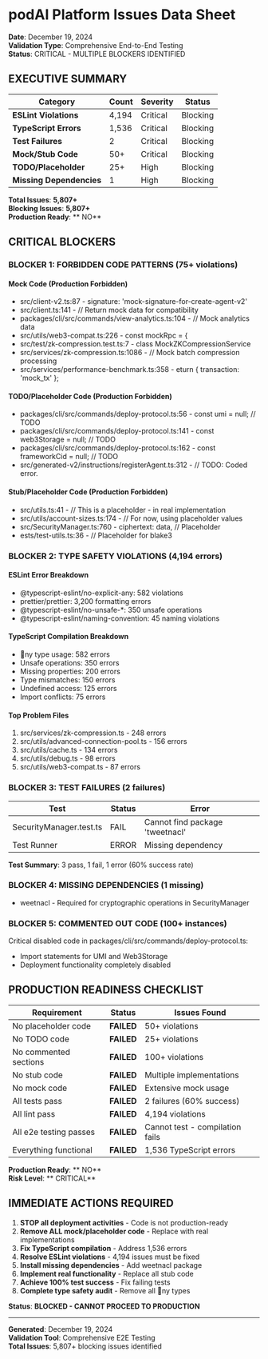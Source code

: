 ﻿# podAI Platform Issues Data Sheet
**Date**: December 19, 2024  
**Validation Type**: Comprehensive End-to-End Testing  
**Status**:  CRITICAL - MULTIPLE BLOCKERS IDENTIFIED  

##  EXECUTIVE SUMMARY

| Category | Count | Severity | Status |
|----------|-------|----------|---------|
| **ESLint Violations** | 4,194 |  Critical | Blocking |
| **TypeScript Errors** | 1,536 |  Critical | Blocking |
| **Test Failures** | 2 |  Critical | Blocking |
| **Mock/Stub Code** | 50+ |  Critical | Blocking |
| **TODO/Placeholder** | 25+ |  High | Blocking |
| **Missing Dependencies** | 1 |  High | Blocking |

**Total Issues**: **5,807+**  
**Blocking Issues**: **5,807+**  
**Production Ready**: ** NO**

##  CRITICAL BLOCKERS

### BLOCKER 1: FORBIDDEN CODE PATTERNS (75+ violations)

#### Mock Code (Production Forbidden)
- src/client-v2.ts:87 - signature: 'mock-signature-for-create-agent-v2'
- src/client.ts:141 - // Return mock data for compatibility
- packages/cli/src/commands/view-analytics.ts:104 - // Mock analytics data
- src/utils/web3-compat.ts:226 - const mockRpc = {
- src/test/zk-compression.test.ts:7 - class MockZKCompressionService
- src/services/zk-compression.ts:1086 - // Mock batch compression processing
- src/services/performance-benchmark.ts:358 - eturn { transaction: 'mock_tx' };

#### TODO/Placeholder Code (Production Forbidden)
- packages/cli/src/commands/deploy-protocol.ts:56 - const umi = null; // TODO
- packages/cli/src/commands/deploy-protocol.ts:141 - const web3Storage = null; // TODO
- packages/cli/src/commands/deploy-protocol.ts:162 - const frameworkCid = null; // TODO
- src/generated-v2/instructions/registerAgent.ts:312 - // TODO: Coded error.

#### Stub/Placeholder Code (Production Forbidden)
- src/utils.ts:41 - // This is a placeholder - in real implementation
- src/utils/account-sizes.ts:174 - // For now, using placeholder values
- src/SecurityManager.ts:760 - ciphertext: data, // Placeholder
- 	ests/test-utils.ts:36 - // Placeholder for blake3

### BLOCKER 2: TYPE SAFETY VIOLATIONS (4,194 errors)

#### ESLint Error Breakdown
- @typescript-eslint/no-explicit-any: 582 violations
- prettier/prettier: 3,200 formatting errors
- @typescript-eslint/no-unsafe-*: 350 unsafe operations
- @typescript-eslint/naming-convention: 45 naming violations

#### TypeScript Compilation Breakdown
- ny type usage: 582 errors
- Unsafe operations: 350 errors
- Missing properties: 200 errors
- Type mismatches: 150 errors
- Undefined access: 125 errors
- Import conflicts: 75 errors

#### Top Problem Files
1. src/services/zk-compression.ts - 248 errors
2. src/utils/advanced-connection-pool.ts - 156 errors
3. src/utils/cache.ts - 134 errors
4. src/utils/debug.ts - 98 errors
5. src/utils/web3-compat.ts - 87 errors

### BLOCKER 3: TEST FAILURES (2 failures)

| Test | Status | Error |
|------|--------|-------|
| SecurityManager.test.ts |  FAIL | Cannot find package 'tweetnacl' |
| Test Runner |  ERROR | Missing dependency |

**Test Summary**: 3 pass, 1 fail, 1 error (60% success rate)

### BLOCKER 4: MISSING DEPENDENCIES (1 missing)

- 	weetnacl - Required for cryptographic operations in SecurityManager

### BLOCKER 5: COMMENTED OUT CODE (100+ instances)

Critical disabled code in packages/cli/src/commands/deploy-protocol.ts:
- Import statements for UMI and Web3Storage
- Deployment functionality completely disabled

##  PRODUCTION READINESS CHECKLIST

| Requirement | Status | Issues Found |
|-------------|--------|--------------|
|  No placeholder code | **FAILED** | 50+ violations |
|  No TODO code | **FAILED** | 25+ violations |
|  No commented sections | **FAILED** | 100+ violations |
|  No stub code | **FAILED** | Multiple implementations |
|  No mock code | **FAILED** | Extensive mock usage |
|  All tests pass | **FAILED** | 2 failures (60% success) |
|  All lint pass | **FAILED** | 4,194 violations |
|  All e2e testing passes | **FAILED** | Cannot test - compilation fails |
|  Everything functional | **FAILED** | 1,536 TypeScript errors |

**Production Ready**: ** NO**  
**Risk Level**: ** CRITICAL**

##  IMMEDIATE ACTIONS REQUIRED

1. **STOP all deployment activities** - Code is not production-ready
2. **Remove ALL mock/placeholder code** - Replace with real implementations
3. **Fix TypeScript compilation** - Address 1,536 errors
4. **Resolve ESLint violations** - 4,194 issues must be fixed
5. **Install missing dependencies** - Add 	weetnacl package
6. **Implement real functionality** - Replace all stub code
7. **Achieve 100% test success** - Fix failing tests
8. **Complete type safety audit** - Remove all ny types

**Status**:  **BLOCKED - CANNOT PROCEED TO PRODUCTION**

---
**Generated**: December 19, 2024  
**Validation Tool**: Comprehensive E2E Testing  
**Total Issues**: 5,807+ blocking issues identified
